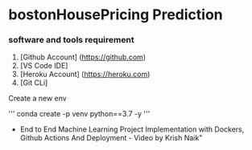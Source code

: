 # bostonHousePricing Prediction

### software and tools requirement
1. [Github Account] (https://github.com)
2. [VS Code IDE]
3. [Heroku Account] (https://heroku.com)
4. [Git CLi]


Create a new env

'''
conda create -p venv python==3.7 -y
'''

- End to End Machine Learning Project Implementation with Dockers, Github Actions And Deployment - Video by Krish Naik"
